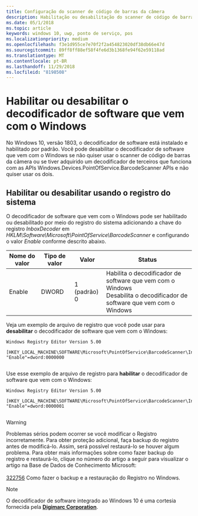```yaml
---
title: Configuração do scanner de código de barras da câmera
description: Habilitação ou desabilitação do scanner de código de barras da câmera
ms.date: 05/1/2018
ms.topic: article
keywords: windows 10, uwp, ponto de serviço, pos
ms.localizationpriority: medium
ms.openlocfilehash: f3e1d955ce7e70f2f2a454823020df38db66e47d
ms.sourcegitcommit: 89ff8ff88ef58f4fe6d3b1368fe94f62e59118ad
ms.translationtype: MT
ms.contentlocale: pt-BR
ms.lasthandoff: 11/29/2018
ms.locfileid: "8198508"
---
```

# <a name="enable-or-disable-the-software-decoder-that-ships-with-windows"></a>Habilitar ou desabilitar o decodificador de software que vem com o Windows
No Windows 10, versão 1803, o decodificador de software está instalado e habilitado por padrão.  Você pode desabilitar o decodificador de software que vem com o Windows se não quiser usar o scanner de código de barras da câmera ou se tiver adquirido um decodificador de terceiros que funciona com as APIs Windows.Devices.PointOfService.BarcodeScanner APIs e não quiser usar os dois.

## <a name="enable-or-disable-using-the-system-registry"></a>Habilitar ou desabilitar usando o registro do sistema
O decodificador de software que vem com o Windows pode ser habilitado ou desabilitado por meio do registro do sistema adicionando a chave do registro *InboxDecoder* em *HKLM\Software\Microsoft\PointOfService\BarcodeScanner* e configurando o valor *Enable* conforme descrito abaixo.

| Nome do valor  | Tipo de valor | Valor | Status |
| ----------- | --------- | -------|--------|
| Enable      | DWORD     | 1 (padrão)<br/>0 |  Habilita o decodificador de software que vem com o Windows <br/> Desabilita o decodificador de software que vem com o Windows |


Veja um exemplo de arquivo de registro que você pode usar para **desabilitar** o decodificador de software que vem com o Windows:

```
Windows Registry Editor Version 5.00

[HKEY_LOCAL_MACHINE\SOFTWARE\Microsoft\PointOfService\BarcodeScanner\InboxDecoder]
"Enable"=dword:0000000


```  
    
Use esse exemplo de arquivo de registro para **habilitar** o decodificador de software que vem com o Windows:

```
Windows Registry Editor Version 5.00

[HKEY_LOCAL_MACHINE\SOFTWARE\Microsoft\PointOfService\BarcodeScanner\InboxDecoder]
"Enable"=dword:0000001


```  

> [!Warning] 
> Problemas sérios podem ocorrer se você modificar o Registro incorretamente.  Para obter proteção adicional, faça backup do registro antes de modificá-lo.  Assim, será possível restaurá-lo se houver algum problema.  Para obter mais informações sobre como fazer backup do registro e restaurá-lo, clique no número do artigo a seguir para visualizar o artigo na Base de Dados de Conhecimento Microsoft: <br/><br/> [322756](http://support.microsoft.com/kb/322756) Como fazer o backup e a restauração do Registro no Windows.

> [!NOTE]
> O decodificador de software integrado ao Windows 10 é uma cortesia fornecida pela  [**Digimarc Corporation**](https://www.digimarc.com/).
